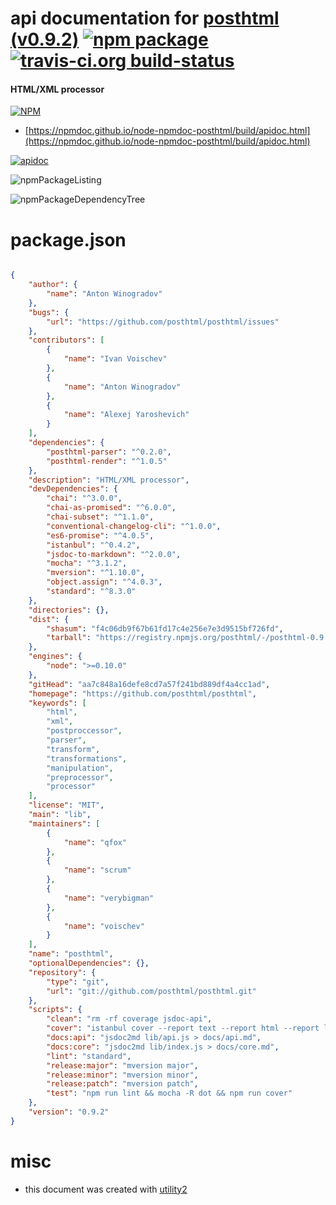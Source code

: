 # api documentation for  [posthtml (v0.9.2)](https://github.com/posthtml/posthtml)  [![npm package](https://img.shields.io/npm/v/npmdoc-posthtml.svg?style=flat-square)](https://www.npmjs.org/package/npmdoc-posthtml) [![travis-ci.org build-status](https://api.travis-ci.org/npmdoc/node-npmdoc-posthtml.svg)](https://travis-ci.org/npmdoc/node-npmdoc-posthtml)
#### HTML/XML processor

[![NPM](https://nodei.co/npm/posthtml.png?downloads=true&downloadRank=true&stars=true)](https://www.npmjs.com/package/posthtml)

- [https://npmdoc.github.io/node-npmdoc-posthtml/build/apidoc.html](https://npmdoc.github.io/node-npmdoc-posthtml/build/apidoc.html)

[![apidoc](https://npmdoc.github.io/node-npmdoc-posthtml/build/screenCapture.buildCi.browser.%252Ftmp%252Fbuild%252Fapidoc.html.png)](https://npmdoc.github.io/node-npmdoc-posthtml/build/apidoc.html)

![npmPackageListing](https://npmdoc.github.io/node-npmdoc-posthtml/build/screenCapture.npmPackageListing.svg)

![npmPackageDependencyTree](https://npmdoc.github.io/node-npmdoc-posthtml/build/screenCapture.npmPackageDependencyTree.svg)



# package.json

```json

{
    "author": {
        "name": "Anton Winogradov"
    },
    "bugs": {
        "url": "https://github.com/posthtml/posthtml/issues"
    },
    "contributors": [
        {
            "name": "Ivan Voischev"
        },
        {
            "name": "Anton Winogradov"
        },
        {
            "name": "Alexej Yaroshevich"
        }
    ],
    "dependencies": {
        "posthtml-parser": "^0.2.0",
        "posthtml-render": "^1.0.5"
    },
    "description": "HTML/XML processor",
    "devDependencies": {
        "chai": "^3.0.0",
        "chai-as-promised": "^6.0.0",
        "chai-subset": "^1.1.0",
        "conventional-changelog-cli": "^1.0.0",
        "es6-promise": "^4.0.5",
        "istanbul": "^0.4.2",
        "jsdoc-to-markdown": "^2.0.0",
        "mocha": "^3.1.2",
        "mversion": "^1.10.0",
        "object.assign": "^4.0.3",
        "standard": "^8.3.0"
    },
    "directories": {},
    "dist": {
        "shasum": "f4c06db9f67b61fd17c4e256e7e3d9515bf726fd",
        "tarball": "https://registry.npmjs.org/posthtml/-/posthtml-0.9.2.tgz"
    },
    "engines": {
        "node": ">=0.10.0"
    },
    "gitHead": "aa7c848a16defe8cd7a57f241bd889df4a4cc1ad",
    "homepage": "https://github.com/posthtml/posthtml",
    "keywords": [
        "html",
        "xml",
        "postproccessor",
        "parser",
        "transform",
        "transformations",
        "manipulation",
        "preprocessor",
        "processor"
    ],
    "license": "MIT",
    "main": "lib",
    "maintainers": [
        {
            "name": "qfox"
        },
        {
            "name": "scrum"
        },
        {
            "name": "verybigman"
        },
        {
            "name": "voischev"
        }
    ],
    "name": "posthtml",
    "optionalDependencies": {},
    "repository": {
        "type": "git",
        "url": "git://github.com/posthtml/posthtml.git"
    },
    "scripts": {
        "clean": "rm -rf coverage jsdoc-api",
        "cover": "istanbul cover --report text --report html --report lcov node_modules/mocha/bin/_mocha -- -R tap",
        "docs:api": "jsdoc2md lib/api.js > docs/api.md",
        "docs:core": "jsdoc2md lib/index.js > docs/core.md",
        "lint": "standard",
        "release:major": "mversion major",
        "release:minor": "mversion minor",
        "release:patch": "mversion patch",
        "test": "npm run lint && mocha -R dot && npm run cover"
    },
    "version": "0.9.2"
}
```



# misc
- this document was created with [utility2](https://github.com/kaizhu256/node-utility2)
